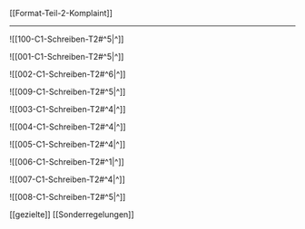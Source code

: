 [[Format-Teil-2-Komplaint]]

---
![[100-C1-Schreiben-T2#^5|^]]

![[001-C1-Schreiben-T2#^5|^]] 

![[002-C1-Schreiben-T2#^6|^]]

![[009-C1-Schreiben-T2#^5|^]]

![[003-C1-Schreiben-T2#^4|^]]

![[004-C1-Schreiben-T2#^4|^]]

![[005-C1-Schreiben-T2#^4|^]]

![[006-C1-Schreiben-T2#^1|^]]

![[007-C1-Schreiben-T2#^4|^]]

![[008-C1-Schreiben-T2#^5|^]]

[[gezielte]] [[Sonderregelungen]]

